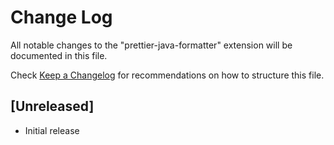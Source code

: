 # Change Log

All notable changes to the "prettier-java-formatter" extension will be documented in this file.

Check [Keep a Changelog](http://keepachangelog.com/) for recommendations on how to structure this file.

## [Unreleased]

- Initial release